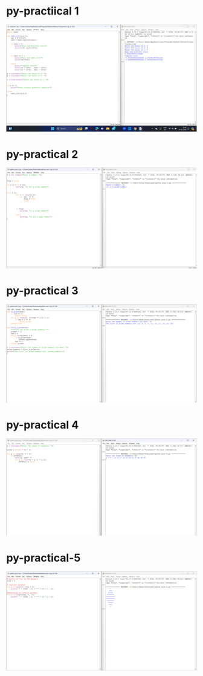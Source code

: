 # py-practiical 1 

![image alt](https://github.com/Suhanjuneja/py-practiical/blob/1a0e5ae47e27dbe7a911a2f673ce1b7767da7b33/Screenshot%20(152).png)

# py-practical 2

![image alt](https://github.com/Suhanjuneja/py-practiical/blob/e746cd3f14936fbe5e33b698e69529a9573388b2/Screenshot%20(153).png)

# py-practical 3

![image alt](https://github.com/Suhanjuneja/py-practiical/blob/d9706c0255c132d86aaf4d051a93fc4ae31a7b5d/Screenshot%20(154).png)

# py-practical 4

![image alt](https://github.com/Suhanjuneja/py-practiical/blob/6e469b7fcbbd43a74c4098911a126b63b95f4a74/Screenshot%20(155).png)

# py-practical-5

![image alt](https://github.com/Suhanjuneja/py-practiical/blob/f9484b9d4bbec660a1964b98c89ff312cde17cf1/Screenshot%20(156).png)
